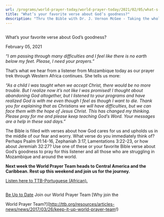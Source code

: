 ```yaml
---
url: /programs/world-prayer-today/world-prayer-today/2021/02/05/what-s-your-favorite-verse-about-god-s-goodness
title: "What’s your favorite verse about God’s goodness?"
description: "Thru the Bible with Dr. J. Vernon McGee - Taking the whole Word to the whole world"
---
```







## 
 What’s your favorite verse about God’s goodness?


February 05, 2021




*“I am passing through many difficulties and I feel like there is no earth below my feet. Please, I need your prayers.”*

That’s what we hear from a listener from Mozambique today as our prayer trek through Western Africa continues. She tells us more:

*“As a child I was taught when we accept Christ, there would be no more trouble. But I realize now it’s not like I was promised! I thought about abandoning God altogether, but I listened to your programs and have realized God is with me even though I feel as though I want to die. Thank you for explaining that as Christians we will have difficulties, but we can face them with the hope of Jesus Christ. This has changed my thinking. Please pray for me and please keep teaching God’s Word. Your messages are a help in these sad days.”*

The Bible is filled with verses about how God cares for us and upholds us in the middle of our fear and worry. What verse do you immediately think of? Perhaps Psalm 91:14-16, Zephaniah 3:17, Lamentations 3:22-23, or how about Jeremiah 32:27? Use one of these or your favorite Bible verse about God’s goodness to pray for this listener and all those who are struggling in Mozambique and around the world. 

**Next week the World Prayer Team heads to Central America and the Caribbean. Rest up this weekend and join us for the journey.**

[Listen here to TTB-Portuguese (African).](https://ttb.twr.org/home/day,1122/language,POR-AFR)





## 




[Be Up to Date](http://feeds.feedburner.com/WorldPrayerToday "World Prayer Today RSS Feed")
Join our World Prayer Team
[Why join the  

World Prayer Team?](http://ttb.org/resources/articles-news/news/2017/03/26/keep-it-up-world-prayer-team!)




